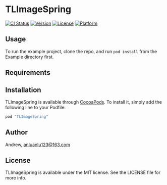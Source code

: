 # TLImageSpring

[![CI Status](http://img.shields.io/travis/Andrew/TLImageSpring.svg?style=flat)](https://travis-ci.org/Andrew/TLImageSpring)
[![Version](https://img.shields.io/cocoapods/v/TLImageSpring.svg?style=flat)](http://cocoapods.org/pods/TLImageSpring)
[![License](https://img.shields.io/cocoapods/l/TLImageSpring.svg?style=flat)](http://cocoapods.org/pods/TLImageSpring)
[![Platform](https://img.shields.io/cocoapods/p/TLImageSpring.svg?style=flat)](http://cocoapods.org/pods/TLImageSpring)

## Usage

To run the example project, clone the repo, and run `pod install` from the Example directory first.

## Requirements

## Installation

TLImageSpring is available through [CocoaPods](http://cocoapods.org). To install
it, simply add the following line to your Podfile:

```ruby
pod "TLImageSpring"
```

## Author

Andrew, anluanlu123@163.com

## License

TLImageSpring is available under the MIT license. See the LICENSE file for more info.
